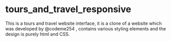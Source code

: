 # tours_and_travel_responsive
This is a tours and travel website interface, it is a clone of a website which was developed by @codeme254 , contains various styling elements and the design is purely html and CSS.

